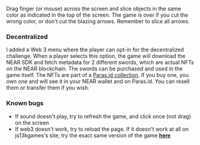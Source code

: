 Drag finger (or mouse) across the screen and slice objects in the same color as indicated in the top of the screen. The game is over if you cut the wrong color, or don't cut the blazing arrows. Remember to slice all arrows.

### Decentralized

I added a Web 3 menu where the player can opt-in for the decentralized challenge. When a player selects this option, the game will download the NEAR SDK and fetch metadata for 2 different swords, which are actual NFTs on the NEAR blockchain. The swords can be purchased and used in the game itself. The NFTs are part of a [Paras.id collection](//paras.id/collection/samurai-sam-by-johnedvardnear). If you buy one, you own one and will see it in your NEAR wallet and on Paras.id. You can resell them or transfer them if you wish.


### Known bugs

- If sound doesn't play, try to refresh the game, and click once (not drag) on the screen
- If web3 doesn't work, try to reload the page. If it doesn't work at all on js13kgames's site, try the exact same version of the game [**here**](https://js13kgames2023.netlify.app)

